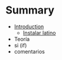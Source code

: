 # Summary

* [Introduction](README.md)
   * [Instalar latino](introduccion/instalar_latino.md)
* Teoría
* si (if)
* comentarios

